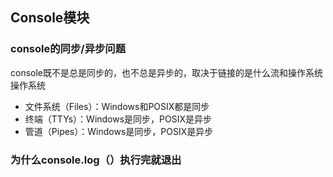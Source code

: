 ## Console模块


### console的同步/异步问题
console既不是总是同步的，也不总是异步的，取决于链接的是什么流和操作系统
操作系统
- 文件系统（Files）：Windows和POSIX都是同步
- 终端（TTYs）：Windows是同步，POSIX是异步
- 管道（Pipes）：Windows是同步，POSIX是异步


### 为什么console.log（）执行完就退出

